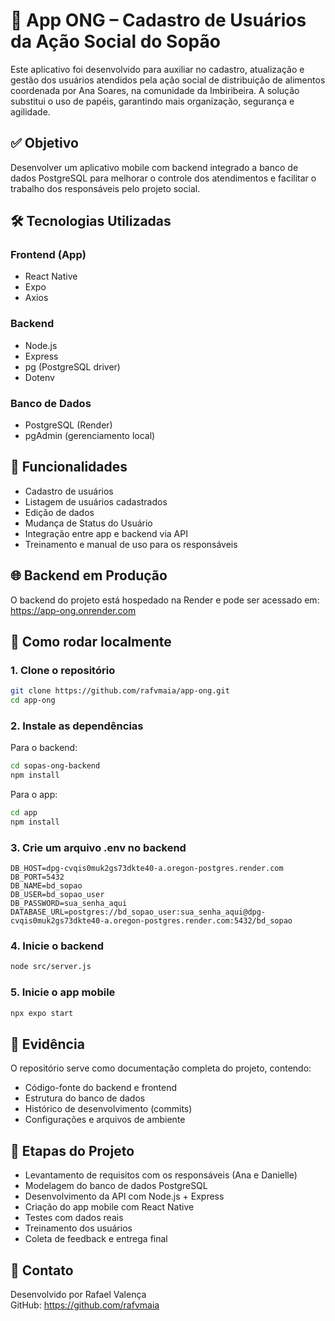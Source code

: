 # 📲 App ONG – Cadastro de Usuários da Ação Social do Sopão
Este aplicativo foi desenvolvido para auxiliar no cadastro, atualização e gestão dos usuários atendidos pela ação social de distribuição de alimentos coordenada por Ana Soares, na comunidade da Imbiribeira. A solução substitui o uso de papéis, garantindo mais organização, segurança e agilidade.

## ✅ Objetivo
Desenvolver um aplicativo mobile com backend integrado a banco de dados PostgreSQL para melhorar o controle dos atendimentos e facilitar o trabalho dos responsáveis pelo projeto social.

## 🛠️ Tecnologias Utilizadas
### Frontend (App)
- React Native
- Expo
- Axios
### Backend
- Node.js
- Express
- pg (PostgreSQL driver)
- Dotenv
### Banco de Dados
- PostgreSQL (Render)
- pgAdmin (gerenciamento local)

## 🔧 Funcionalidades
- Cadastro de usuários
- Listagem de usuários cadastrados
- Edição de dados
- Mudança de Status do Usuário 
- Integração entre app e backend via API
- Treinamento e manual de uso para os responsáveis

## 🌐 Backend em Produção
O backend do projeto está hospedado na Render e pode ser acessado em:  
https://app-ong.onrender.com

## 🧪 Como rodar localmente
### 1. Clone o repositório
```bash
git clone https://github.com/rafvmaia/app-ong.git
cd app-ong
```

### 2. Instale as dependências
Para o backend:
```bash
cd sopas-ong-backend
npm install
```
Para o app:
```bash
cd app
npm install
```

### 3. Crie um arquivo .env no backend
```env
DB_HOST=dpg-cvqis0muk2gs73dkte40-a.oregon-postgres.render.com
DB_PORT=5432
DB_NAME=bd_sopao
DB_USER=bd_sopao_user
DB_PASSWORD=sua_senha_aqui
DATABASE_URL=postgres://bd_sopao_user:sua_senha_aqui@dpg-cvqis0muk2gs73dkte40-a.oregon-postgres.render.com:5432/bd_sopao
```

### 4. Inicie o backend
```bash
node src/server.js
```

### 5. Inicie o app mobile
```bash
npx expo start
```

## 📸 Evidência
O repositório serve como documentação completa do projeto, contendo:
- Código-fonte do backend e frontend
- Estrutura do banco de dados
- Histórico de desenvolvimento (commits)
- Configurações e arquivos de ambiente

## 📅 Etapas do Projeto
- Levantamento de requisitos com os responsáveis (Ana e Danielle)
- Modelagem do banco de dados PostgreSQL
- Desenvolvimento da API com Node.js + Express
- Criação do app mobile com React Native
- Testes com dados reais
- Treinamento dos usuários
- Coleta de feedback e entrega final

## 🤝 Contato
Desenvolvido por Rafael Valença  
GitHub: https://github.com/rafvmaia
